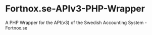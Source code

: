 # Fortnox.se-APIv3-PHP-Wrapper
A PHP Wrapper for the API(v3) of the Swedish Accounting System - Fortnox.se 
